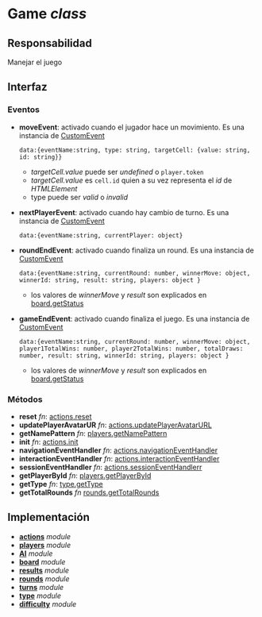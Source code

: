 # Game _class_

## Responsabilidad

Manejar el juego

## Interfaz

### Eventos

-   **moveEvent**: activado cuando el jugador hace un movimiento. Es una instancia de [CustomEvent](../customEvent.md)

    ```
    data:{eventName:string, type: string, targetCell: {value: string, id: string}}
    ```

    -   _targetCell.value_ puede ser _undefined_ o `player.token`
    -   _targetCell.value_ es `cell.id` quien a su vez representa el _id_ de _HTMLElement_
    -   type puede ser _valid_ o _invalid_

-   **nextPlayerEvent**: activado cuando hay cambio de turno. Es una instancia de [CustomEvent](../customEvent.md)

    ```
    data:{eventName:string, currentPlayer: object}
    ```

-   **roundEndEvent**: activado cuando finaliza un round. Es una instancia de [CustomEvent](../customEvent.md)

    ```
    data:{eventName:string, currentRound: number, winnerMove: object, winnerId: string, result: string, players: object }
    ```

    -   los valores de _winnerMove_ y _result_ son explicados en [board.getStatus](./board.md#interfaz)

-   **gameEndEvent**: activado cuando finaliza el juego. Es una instancia de [CustomEvent](../customEvent.md)

    ```
    data:{eventName:string, currentRound: number, winnerMove: object, player1TotalWins: number, player2TotalWins: number, totalDraws: number, result: string, winnerId: string, players: object }
    ```

    -   los valores de _winnerMove_ y _result_ son explicados en [board.getStatus](./board.md#interfaz)

### Métodos

-   **reset** _fn_: [actions.reset](./actions.md#interfaz)
-   **updatePlayerAvatarUR** _fn_: [actions.updatePlayerAvatarURL](./actions.md#interfaz)
-   **getNamePattern** _fn_: [players.getNamePattern](./players.md#interfaz)
-   **init** _fn_: [actions.init](./actions.md#interfaz)
-   **navigationEventHandler** _fn_: [actions.navigationEventHandler](./actions.md#interfaz)
-   **interactionEventHandler** _fn_: [actions.interactionEventHandler](./actions.md#interfaz)
-   **sessionEventHandler** _fn_: [actions.sessionEventHandlerr](./actions.md#interfaz)
-   **getPlayerById** _fn_: [players.getPlayerById](./players.md#interfaz)
-   **getType** _fn_: [type.getType](./type.md#interfaz)
-   **getTotalRounds** _fn_ [rounds.getTotalRounds](./rounds.md#interfaz)

## Implementación

-   **[actions](./actions.md)** _module_
-   **[players](./players.md)** _module_
-   **[AI](./AI.md)** _module_
-   **[board](./board.md)** _module_
-   **[results](./results.md)** _module_
-   **[rounds](./rounds.md)** _module_
-   **[turns](./turns.md)** _module_
-   **[type](./type.md)** _module_
-   **[difficulty](./difficulty.md)** _module_
